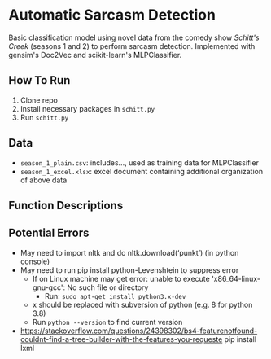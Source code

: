 # Automatic Sarcasm Detection
Basic classification model using novel data from the comedy show *Schitt's Creek* (seasons 1 and 2) to perform sarcasm detection. Implemented with gensim's Doc2Vec and scikit-learn's MLPClassifier.

## How To Run
1) Clone repo
2) Install necessary packages in `schitt.py`
3) Run `schitt.py`

## Data
* `season_1_plain.csv`: includes..., used as training data for MLPClassifier
* `season_1_excel.xlsx`: excel document containing additional organization of above data

## Function Descriptions

## Potential Errors
* May need to import nltk and do nltk.download(‘punkt’) (in python console)
* May need to run pip install python-Levenshtein to suppress error
  * If on Linux machine may get error: unable to execute 'x86_64-linux-gnu-gcc': No such file or directory
    * Run: `sudo apt-get install python3.x-dev`
  * x should be replaced with subversion of python (e.g. 8 for python 3.8)
  * Run `python --version` to find current version
* https://stackoverflow.com/questions/24398302/bs4-featurenotfound-couldnt-find-a-tree-builder-with-the-features-you-requeste
pip install lxml

